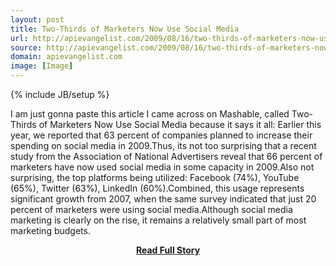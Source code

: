 ```yaml
---
layout: post
title: Two-Thirds of Marketers Now Use Social Media
url: http://apievangelist.com/2009/08/16/two-thirds-of-marketers-now-use-social-media/
source: http://apievangelist.com/2009/08/16/two-thirds-of-marketers-now-use-social-media/
domain: apievangelist.com
image: [Image]
---
```

{% include JB/setup %}<p>I am just gonna paste this article I came across on Mashable, called Two-Thirds of Marketers Now Use Social Media because it says it all:
Earlier this year, we reported that 63 percent of companies planned to increase their spending on social media in 2009.Thus, its not too surprising that a recent study from the Association of National Advertisers reveal that 66 percent of marketers have now used social media in some capacity in 2009.Also not surprising, the top platforms being utilized: Facebook (74%), YouTube (65%), Twitter (63%), LinkedIn (60%).Combined, this usage represents significant growth from 2007, when the same survey indicated that just 20 percent of marketers were using social media.Although social media marketing is clearly on the rise, it remains a relatively small part of most marketing budgets.</p>
<center><p><a href="http://apievangelist.com/2009/08/16/two-thirds-of-marketers-now-use-social-media/" style='padding:25px; font-sze:18px; font-weight: bold;'>Read Full Story</a></p></center>
